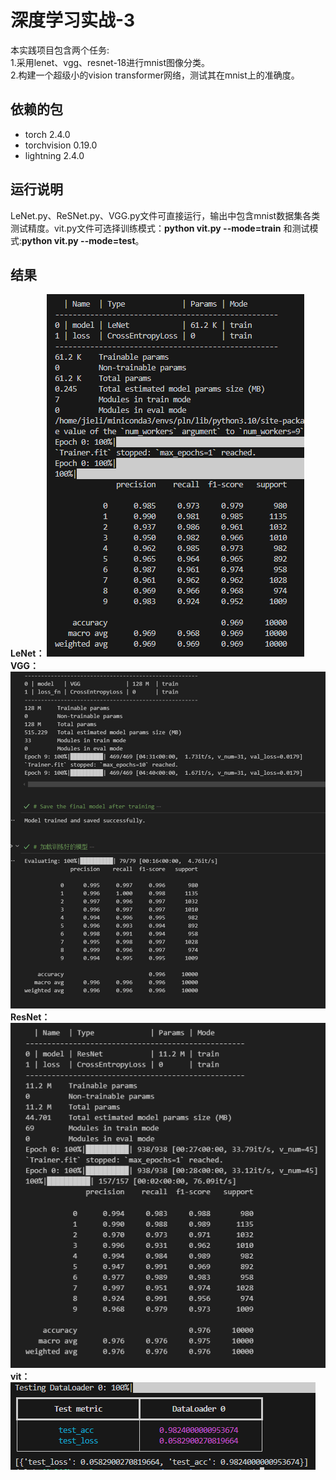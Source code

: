 # 深度学习实战-3
本实践项目包含两个任务:  
1.采用lenet、vgg、resnet-18进行mnist图像分类。  
2.构建一个超级小的vision transformer网络，测试其在mnist上的准确度。 

## 依赖的包
- torch 2.4.0
- torchvision 0.19.0
- lightning 2.4.0

## 运行说明
LeNet.py、ReSNet.py、VGG.py文件可直接运行，输出中包含mnist数据集各类测试精度。vit.py文件可选择训练模式：**python vit.py --mode=train** 和测试模式:**python vit.py --mode=test**。

## 结果
**LeNet：**
![LeNet](https://github.com/jie-li-hust/practice-projects/blob/master/image/lenet.png)  
**VGG：**
![VGG](https://github.com/jie-li-hust/practice-projects/blob/master/image/VGG.png)  
**ResNet：**
![ResNet-18](image/resnet.png)  
**vit：**
![vit](https://github.com/jie-li-hust/practice-projects/blob/master/image/vit.png)  
